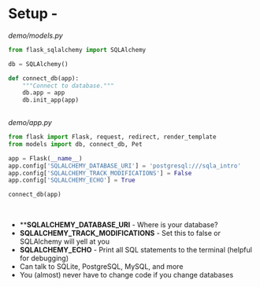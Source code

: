 # Setup -

_demo/models.py_
```python
from flask_sqlalchemy import SQLAlchemy

db = SQLAlchemy()

def connect_db(app):
    """Connect to database."""
    db.app = app
    db.init_app(app)
​
```

_demo/app.py_
```python
from flask import Flask, request, redirect, render_template
from models import db, connect_db, Pet

app = Flask(__name__)
app.config['SQLALCHEMY_DATABASE_URI'] = 'postgresql:///sqla_intro'
app.config['SQLALCHEMY_TRACK_MODIFICATIONS'] = False
app.config['SQLALCHEMY_ECHO'] = True

connect_db(app)
```
​
- ****SQLALCHEMY_DATABASE_URI** - Where is your database?
- **SQLALCHEMY_TRACK_MODIFICATIONS** - Set this to false or SQLAlchemy will yell at you
- **SQLALCHEMY_ECHO** - Print all SQL statements to the terminal (helpful for debugging)
- Can talk to SQLite, PostgreSQL, MySQL, and more
- You (almost) never have to change code if you change databases